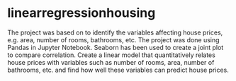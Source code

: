 # linearregressionhousing
The project was based on to identify the variables affecting house prices, e.g. area, number of rooms, bathrooms, etc. The project was done using Pandas in Jupyter Notebook. Seaborn has been used to create a joint plot to compare correlation. Create a linear model that quantitatively relates house prices with variables such as number of rooms, area, number of bathrooms, etc. and find how well these variables can predict house prices.
